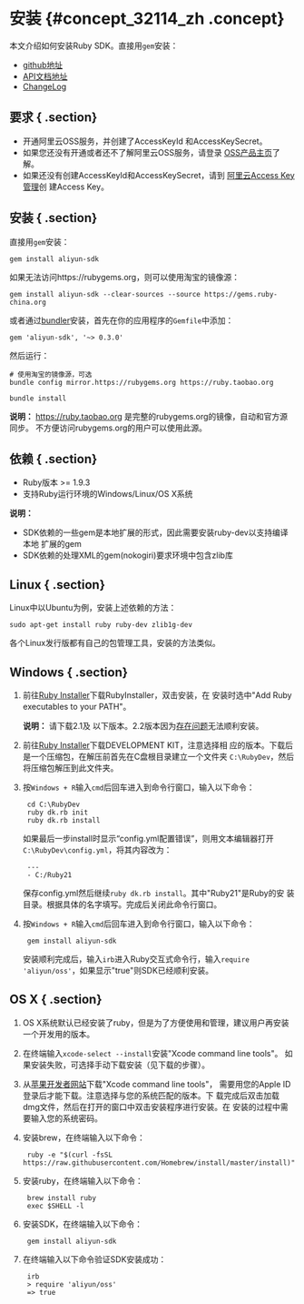 # 安装 {#concept_32114_zh .concept}

本文介绍如何安装Ruby SDK。直接用`gem`安装：

-   [github地址](https://github.com/aliyun/aliyun-oss-ruby-sdk)
-   [API文档地址](http://www.rubydoc.info/gems/aliyun-sdk/)
-   [ChangeLog](https://github.com/aliyun/aliyun-oss-ruby-sdk/blob/master/CHANGELOG.md)

## 要求 { .section}

-   开通阿里云OSS服务，并创建了AccessKeyId 和AccessKeySecret。
-   如果您还没有开通或者还不了解阿里云OSS服务，请登录 [OSS产品主页](http://www.aliyun.com/product/oss)了解。
-   如果还没有创建AccessKeyId和AccessKeySecret，请到 [阿里云Access Key管理](https://ak-console.aliyun.com/#/accesskey)创 建Access Key。

## 安装 { .section}

直接用`gem`安装：

```
gem install aliyun-sdk

```

如果无法访问https://rubygems.org，则可以使用淘宝的镜像源：

```
gem install aliyun-sdk --clear-sources --source https://gems.ruby-china.org
```

或者通过[bundler](http://bundler.io)安装，首先在你的应用程序的`Gemfile`中添加：

```
gem 'aliyun-sdk', '~> 0.3.0'

```

然后运行：

```
# 使用淘宝的镜像源，可选
bundle config mirror.https://rubygems.org https://ruby.taobao.org

bundle install

```

**说明：** https://ruby.taobao.org 是完整的rubygems.org的镜像，自动和官方源同步。 不方便访问rubygems.org的用户可以使用此源。

## 依赖 { .section}

-   Ruby版本 \>= 1.9.3
-   支持Ruby运行环境的Windows/Linux/OS X系统

**说明：** 

-   SDK依赖的一些gem是本地扩展的形式，因此需要安装ruby-dev以支持编译本地 扩展的gem
-   SDK依赖的处理XML的gem\(nokogiri\)要求环境中包含zlib库

## Linux { .section}

Linux中以Ubuntu为例，安装上述依赖的方法：

```
sudo apt-get install ruby ruby-dev zlib1g-dev

```

各个Linux发行版都有自己的包管理工具，安装的方法类似。

## Windows { .section}

1.  前往[Ruby Installer](http://rubyinstaller.org/downloads/)下载RubyInstaller，双击安装，在 安装时选中"Add Ruby executables to your PATH"。

    **说明：** 请下载2.1及 以下版本。2.2版本因为[存在问题](https://github.com/sparklemotion/nokogiri/issues/1256)无法顺利安装。

2.  前往[Ruby Installer](http://rubyinstaller.org/downloads/)下载DEVELOPMENT KIT，注意选择相 应的版本。下载后是一个压缩包，在解压前首先在C盘根目录建立一个文件夹 `C:\RubyDev`，然后将压缩包解压到此文件夹。
3.  按`Windows + R`输入`cmd`后回车进入到命令行窗口，输入以下命令：

    ```
     cd C:\RubyDev
     ruby dk.rb init
     ruby dk.rb install
    
    ```

    如果最后一步install时显示“config.yml配置错误”，则用文本编辑器打开 `C:\RubyDev\config.yml`，将其内容改为：

    ```
     ---
     - C:/Ruby21
    
    ```

    保存config.yml然后继续`ruby dk.rb install`。其中"Ruby21"是Ruby的安 装目录。根据具体的名字填写。完成后关闭此命令行窗口。

4.  按`Windows + R`输入`cmd`后回车进入到命令行窗口，输入以下命令：

    ```
     gem install aliyun-sdk
    
    ```

    安装顺利完成后，输入`irb`进入Ruby交互式命令行，输入`require 'aliyun/oss'`，如果显示"true"则SDK已经顺利安装。


## OS X { .section}

1.  OS X系统默认已经安装了ruby，但是为了方便使用和管理，建议用户再安装 一个开发用的版本。
2.  在终端输入`xcode-select --install`安装"Xcode command line tools"。 如果安装失败，可选择手动下载安装（见下载的步骤）。
3.  从[苹果开发者网站](https://developer.apple.com/downloads/)下载"Xcode command line tools"， 需要用您的Apple ID登录后才能下载。注意选择与您的系统匹配的版本。下 载完成后双击加载dmg文件，然后在打开的窗口中双击安装程序进行安装。在 安装的过程中需要输入您的系统密码。
4.  安装brew，在终端输入以下命令：

    ```
     ruby -e "$(curl -fsSL https://raw.githubusercontent.com/Homebrew/install/master/install)"
    
    ```

5.  安装ruby，在终端输入以下命令：

    ```
     brew install ruby
     exec $SHELL -l
    
    ```

6.  安装SDK，在终端输入以下命令：

    ```
     gem install aliyun-sdk
    
    ```

7.  在终端输入以下命令验证SDK安装成功：

    ```
     irb
     > require 'aliyun/oss'
     => true
    
    ```


